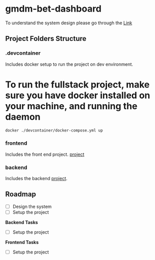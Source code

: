 # gmdm-bet-dashboard

To understand the system design please go through the [Link](./docs/DEISGN.md)

## Project Folders Structure

### .devcontainer

Includes docker setup to run the project on dev environment.

# To run the fullstack project, make sure you have docker installed on your machine, and running the daemon

```bash
docker ./devcontainer/docker-compose.yml up
```

### frontend

Includes the front end project. [project](./frontend/README.md)

### backend

Includes the backend [project](./backend/README.md).

## Roadmap

- [ ] Design the system _[]()_
- [ ] Setup the project _[]()_

**Backend Tasks**
- [ ] Setup the project _[]()_

**Frontend Tasks**
- [ ] Setup the project _[]()_
